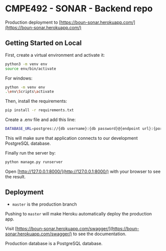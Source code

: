 # CMPE492 - SONAR - Backend repo

Production deployment to [https://boun-sonar.herokuapp.com/](https://boun-sonar.herokuapp.com/)

## Getting Started on Local

First, create a virtual environment and activate it:

```bash
python3 -m venv env
source env/bin/activate
```

For windows:
```bash
python -m venv env
.\env\Scripts\activate
```

Then, install the requirements:
```bash
pip install -r requirements.txt
```

Create a .env file and add this line:
```bash
DATABASE_URL=postgres://{db username}:{db password}@{endpoint url}:{port}/{development db name}
```
This will make sure that application connects to our development PostgreSQL database.

Finally run the server by:
```bash
python manage.py runserver
```

Open [http://127.0.0.1:8000/](http://127.0.0.1:8000/) with your browser to see the result.


## Deployment
- `master` is the production branch

Pushing to `master` will make Heroku automatically deploy the production app. 

Visit [https://boun-sonar.herokuapp.com/swagger/](https://boun-sonar.herokuapp.com/swagger/) to see the documentation.

Production database is a PostgreSQL database.

